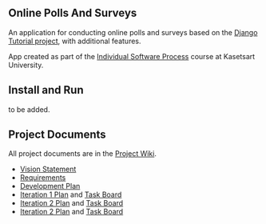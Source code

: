 ## Online Polls And Surveys

An application for conducting online polls and surveys based
on the [Django Tutorial project](https://docs.djangoproject.com/en/4.1/intro/tutorial01/), with
additional features.

App created as part of the [Individual Software Process](
https://cpske.github.io/ISP) course at Kasetsart University.

## Install and Run

to be added.

## Project Documents

All project documents are in the [Project Wiki](../../wiki/Home).

- [Vision Statement](../../wiki/Vision%20Statement)
- [Requirements](../../wiki/Requirements)
- [Development Plan](../../wiki/Development%20Plan)
- [Iteration 1 Plan](../../wiki/Iteration%201%20Plan) and [Task Board](https://github.com/users/breezjirasak/projects/1/views/2)
- [Iteration 2 Plan](../../wiki/Iteration%202%20Plan) and [Task Board](https://github.com/users/breezjirasak/projects/1/views/5)
- [Iteration 2 Plan](../../wiki/Iteration%203%20Plan) and [Task Board](https://github.com/users/breezjirasak/projects/1/views/6)

